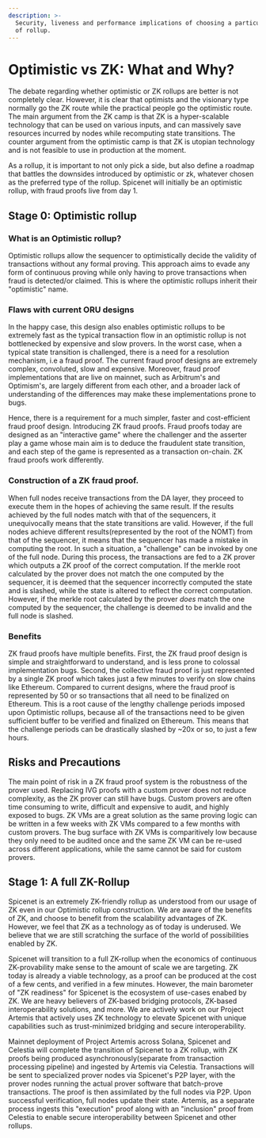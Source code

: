 ```yaml
---
description: >-
  Security, liveness and performance implications of choosing a particular type
  of rollup.
---
```


# Optimistic vs ZK: What and Why?

The debate regarding whether optimistic or ZK rollups are better is not completely clear. However, it is clear that optimists and the visionary type normally go the ZK route while the practical people go the optimistic route. The main argument from the ZK camp is that ZK is a hyper-scalable technology that can be used on various inputs, and can massively save resources incurred by nodes while recomputing state transitions. The counter argument from the optimistic camp is that ZK is utopian technology and is not feasible to use in production at the moment.&#x20;

As a rollup, it is important to not only pick a side, but also define a roadmap that battles the downsides introduced by optimistic or zk, whatever chosen as the preferred type of the rollup. Spicenet will initially be an optimistic rollup, with fraud proofs live from day 1.&#x20;

## Stage 0: Optimistic rollup

### What is an Optimistic rollup?

Optimistic rollups allow the sequencer to optimistically decide the validity of transactions without any formal proving. This approach aims to evade any form of continuous proving while only having to prove transactions when fraud is detected/or claimed. This is where the optimistic rollups inherit their "optimistic" name.

### Flaws with current ORU designs

In the happy case, this design also enables optimistic rollups to be extremely fast as the typical transaction flow in an optimistic rollup is not bottlenecked by expensive and slow provers. In the worst case, when a typical state transition is challenged, there is a need for a resolution mechanism, i.e a fraud proof. The current fraud proof designs are extremely complex, convoluted, slow and expensive. Moreover, fraud proof implementations that are live on mainnet, such as Arbitrum's and Optimism's, are largely different from each other, and a broader lack of understanding of the differences may make these implementations prone to bugs.&#x20;

Hence, there is a requirement for a much simpler, faster and cost-efficient fraud proof design. Introducing ZK fraud proofs. Fraud proofs today are designed as an "interactive game" where the challenger and the asserter play a game whose main aim is to deduce the fraudulent state transition, and each step of the game is represented as a transaction on-chain. ZK fraud proofs work differently.&#x20;

### Construction of a ZK fraud proof.

When full nodes receive transactions from the DA layer, they proceed to execute them in the hopes of achieving the same result. If the results achieved by the full nodes match with that of the sequencers, it unequivocally means that the state transitions are valid. However, if the full nodes achieve different results(represented by the root of the NOMT) from that of the sequencer, it means that the sequencer has made a mistake in computing the root. In such a situation, a "challenge" can be invoked by one of the full node. During this process, the transactions are fed to a ZK prover which outputs a ZK proof of the correct computation. If the merkle root calculated by the prover does not match the one computed by the sequencer, it is deemed that the sequencer incorrectly computed the state and is slashed, while the state is altered to reflect the correct computation. However, if the merkle root calculated by the prover _does_ match the one computed by the sequencer, the challenge is deemed to be invalid and the full node is slashed.

### Benefits

ZK fraud proofs have multiple benefits. First, the ZK fraud proof design is simple and straightforward to understand, and is less prone to colossal implementation bugs. Second, the collective fraud proof is just represented by a single ZK proof which takes just a few minutes to verify on slow chains like Ethereum. Compared to current designs, where the fraud proof is represented by 50 or so transactions that all need to be finalized on Ethereum. This is a root cause of the lengthy challenge periods imposed upon Optimistic rollups, because all of the transactions need to be given sufficient buffer to be verified and finalized on Ethereum. This means that the challenge periods can be drastically slashed by \~20x or so, to just a few hours.

## Risks and Precautions

The main point of risk in a ZK fraud proof system is the robustness of the prover used. Replacing IVG proofs with a custom prover does not reduce complexity, as the ZK prover can still have bugs. Custom provers are often time consuming to write, difficult and expensive to audit, and highly exposed to bugs. ZK VMs are a great solution as the same proving logic can be written in a few weeks with ZK VMs compared to a few months with custom provers. The bug surface with ZK VMs is comparitively low because they only need to be audited once and the same ZK VM can be re-used across different applications, while the same cannot be said for custom provers.

## Stage 1: A full ZK-Rollup

Spicenet is an extremely ZK-friendly rollup as understood from our usage of ZK even in our Optimistic rollup construction. We are aware of the benefits of ZK, and choose to benefit from the scalability advantages of ZK. However, we feel that ZK as a technology as of today is underused. We believe that we are still scratching the surface of the world of possibilities enabled by ZK.&#x20;

Spicenet will transition to a full ZK-rollup when the economics of continuous ZK-provability make sense to the amount of scale we are targeting. ZK today is already a viable technology, as a proof can be produced at the cost of a few cents, and verified in a few minutes. However, the main barometer of "ZK readiness" for Spicenet is the ecosystem of use-cases enabed by ZK. We are heavy believers of ZK-based bridging protocols, ZK-based interoperability solutions, and more. We are actively work on our Project Artemis that actively uses ZK technology to elevate Spicenet with unique capabilities such as trust-minimized bridging and secure interoperability.

Mainnet deployment of Project Artemis across Solana, Spicenet and Celestia will complete the transition of Spicenet to a ZK rollup, with ZK proofs being produced asynchronously(separate from transaction processing pipeline) and ingested by Artemis via Celestia. Transactions will be sent to specialized prover nodes via Spicenet's P2P layer, with the prover nodes running the actual prover software that batch-prove transactions. The proof is then assimilated by the full nodes via P2P. Upon successful verification, full nodes update their state. Artemis, as a separate process ingests this "execution" proof along with an "inclusion" proof from Celestia to enable secure interoperability between Spicenet and other rollups.&#x20;

